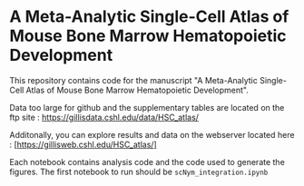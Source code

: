 # A Meta-Analytic Single-Cell Atlas of Mouse Bone Marrow Hematopoietic Development

This repository contains code for the manuscript "A Meta-Analytic Single-Cell Atlas of Mouse Bone Marrow Hematopoietic Development". 

Data too large for github and the supplementary tables are located on the ftp site : https://gillisdata.cshl.edu/data/HSC_atlas/

Additonally, you can explore results and data on the webserver located here : [https://gillisweb.cshl.edu/HSC_atlas/]

Each notebook contains analysis code and the code used to generate the figures. The first notebook to run should be `scNym_integration.ipynb`


